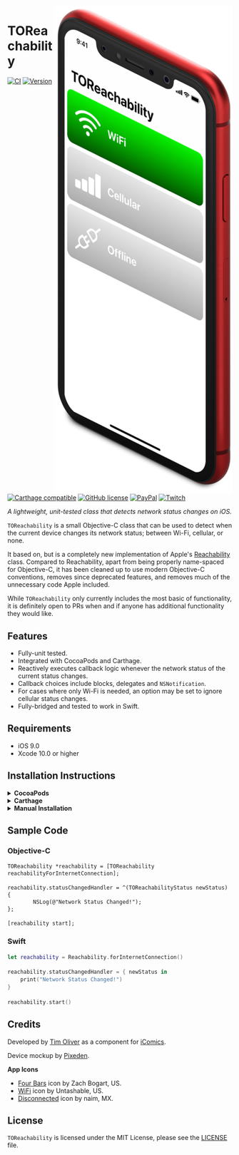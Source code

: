 <img src="https://github.com/TimOliver/TOReachability/raw/master/screenshot.jpg" align="right" width="400" />

# TOReachability
	
[![CI](https://github.com/TimOliver/TOReachability/workflows/CI/badge.svg)](https://github.com/TimOliver/TOReachability/actions?query=workflow%3ACI)
[![Version](https://img.shields.io/cocoapods/v/TOReachability.svg?style=flat)](http://cocoadocs.org/docsets/TOReachability)
[![Carthage compatible](https://img.shields.io/badge/Carthage-compatible-4BC51D.svg?style=flat)](https://github.com/Carthage/Carthage)
[![GitHub license](https://img.shields.io/badge/license-MIT-blue.svg)](https://raw.githubusercontent.com/TimOliver/TOReachability/master/LICENSE)
[![PayPal](https://img.shields.io/badge/paypal-donate-blue.svg)](https://www.paypal.com/cgi-bin/webscr?cmd=_s-xclick&hosted_button_id=M4RKULAVKV7K8)
[![Twitch](https://img.shields.io/badge/twitch-timXD-6441a5.svg)](http://twitch.tv/timXD)

*A lightweight, unit-tested class that detects network status changes on iOS.*

`TOReachability` is a small Objective-C class that can be used to detect when the current device changes its network status; between Wi-Fi, cellular, or none.

It based on, but is a completely new implementation of Apple's [Reachability](https://github.com/robovm/apple-ios-samples/tree/master/Reachability) class. Compared to Reachability, apart from being properly name-spaced for Objective-C, it has been cleaned up to use modern Objective-C conventions, removes since deprecated features, and removes much of the unnecessary code Apple included.

While `TOReachability` only currently includes the most basic of functionality, it is definitely open to PRs when and if anyone has additional functionality they would like.

## Features
* Fully-unit tested.
* Integrated with CocoaPods and Carthage.
* Reactively executes callback logic whenever the network status of the current status changes.
* Callback choices include blocks, delegates and `NSNotification`.
* For cases where only Wi-Fi is needed, an option may be set to ignore cellular status changes.
* Fully-bridged and tested to work in Swift.

## Requirements
* iOS 9.0 
* Xcode 10.0 or higher

## Installation Instructions

<details>
	<summary><strong>CocoaPods</strong></summary>
	<br>
	<pre>pod 'TOReachability'</pre>
</details>

<details>
	<summary><strong>Carthage</strong></summary>
	<br>
	<pre>github "TimOliver/TOReachability"</pre>
</details>

<details>
	<summary><strong>Manual Installation</strong></summary>
	<br>
	Simply move the `TOReachability` folder to your Xcode project and import it.
</details>

## Sample Code

### Objective-C

```objc
TOReachability *reachability = [TOReachability reachabilityForInternetConnection];

reachability.statusChangedHandler = ^(TOReachabilityStatus newStatus) {
        NSLog(@"Network Status Changed!");
};

[reachability start];
```

### Swift

```swift
let reachability = Reachability.forInternetConnection()

reachability.statusChangedHandler = { newStatus in
    print("Network Status Changed!")
}

reachability.start()
```

## Credits

Developed by [Tim Oliver](http://twitter.com/TimOliverAU) as a component for [iComics](http://icomics.co).

Device mockup by [Pixeden](http://pixeden.com).

**App Icons**
* [Four Bars](https://thenounproject.com/icon/2191085/) icon by Zach Bogart, US.
* [WiFi](https://thenounproject.com/icon/1831138/) icon by Untashable, US.
* [Disconnected](https://thenounproject.com/icon/683381/) icon by naim, MX.

## License

`TOReachability` is licensed under the MIT License, please see the [LICENSE](LICENSE) file.
